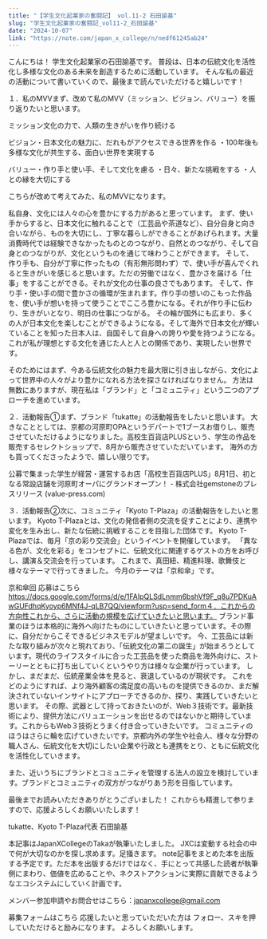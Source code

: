 ```yaml
---
title: "【学生文化起業家の奮闘記】 vol.11-2 石田諭基"
slug: "学生文化起業家の奮闘記_vol11-2_石田諭基"
date: "2024-10-07"
link: "https://note.com/japan_x_college/n/nedf61245ab24"
---
```


こんにちは！
学生文化起業家の石田諭基です。
普段は、日本の伝統文化を活性化し多様な文化のある未来を創造するために活動しています。
そんな私の最近の活動について書いていくので、最後まで読んでいただけると嬉しいです！

１．私のMVVまず、改めて私のMVV（ミッション、ビジョン、バリュー）を振り返りたいと思います。

ミッション文化の力で、人類の生きがいを作り続ける

ビジョン・日本文化の魅力に、だれもがアクセスできる世界を作る
・100年後も多様な文化が共生する、面白い世界を実現する

バリュー・作り手と使い手、そして文化を慮る
・日々、新たな挑戦をする
・人との縁を大切にする

こちらが改めて考えてみた、私のMVVになります。

私自身、文化には人々の心を豊かにする力があると思っています。
まず、使い手からすると、日本文化に触れることで（工芸品や茶道など）、自分自身と向き合いながら、ものを大切にし、丁寧な暮らしができることがあげられます。大量消費時代では経験できなかったものとのつながり、自然とのつながり、そして自身とのつながりが、文化というものを通じて味わうことができます。
そして、作り手も、自分が丁寧に作ったもの（有形無形問わず）で、使い手が喜んでくれると生きがいを感じると思います。ただの労働ではなく、豊かさを届ける「仕事」をすることができる。それが文化の仕事の良さでもあります。
そして、作り手・使い手の間で豊かさの循環が生まれます。作り手の想いのこもった作品を、使い手が想いを持って使うことでこころ豊かになる。それが作り手に伝わり、生きがいとなり、明日の仕事につながる。
その輪が国外にも広まり、多くの人が日本文化を楽しむことができるようになる。そして海外で日本文化が輝いていることを知った日本人は、自国そして自身への誇りや愛を持つようになる。
これが私が理想とする文化を通じた人と人との関係であり、実現したい世界です。

そのためにはまず、今ある伝統文化の魅力を最大限に引き出しながら、文化によって世界中の人々がより豊かになれる方法を探さなければなりません。
方法は無数にありますが、現在私は「ブランド」と「コミュニティ」という二つのアプローチを進めています。

２．活動報告①まず、ブランド「tukatte」の活動報告をしたいと思います。
大きなこととしては、京都の河原町OPAというデパートで1ブースお借りし、販売させていただけるようになりました。高校生百貨店PLUSという、学生の作品を販売するセレクトショップで、8月から販売させていただいています。
海外の方も買ってくださったようで、嬉しい限りです。

公募で集まった学生が経営・運営するお店「高校生百貨店PLUS」8月1日、初となる常設店舗を河原町オーパにグランドオープン！ - 株式会社gemstoneのプレスリリース (value-press.com)

３．活動報告②次に、コミュニティ「Kyoto T-Plaza」の活動報告をしたいと思います。
Kyoto T-Plazaとは、文化の発信者側の交流を促すことにより、連携や変化を生み出し、新たな伝統に挑戦することを目指した団体です。
Kyoto T-Plazaでは、毎月「京の彩り交流会」というイベントを開催しています。
「異なる色が、文化を彩る」をコンセプトに、伝統文化に関連するゲストの方をお呼びし、講演＆交流会を行っています。
これまで、真田紐、精進料理、歌舞伎と様々なテーマで行ってきました。
今月のテーマは「京和傘」です。

京和傘回 応募はこちら
https://docs.google.com/forms/d/e/1FAIpQLSdLnmm6bshVf9F_q8u7PDKuAwGUFdhqKyoyp6MNf4J-qLB7QQ/viewform?usp=send_form４．これからの方向性これから、さらに活動の規模を広げていきたいと思います。
ブランド事業のほうは本格的に海外へ向けたものにしていきたいと思っています。その際に、自分だからこそできるビジネスモデルが望ましいです。
今、工芸品には新たな取り組みが次々と現れており、「伝統文化の第二の誕生」が始まろうとしています。現代のライフスタイルに合った工芸品を使った商品を海外向けに、ストーリーとともに打ち出していくというやり方は様々な企業が行っています。
しかし、まだまだ、伝統産業全体を見ると、衰退しているのが現状です。
これをどのようにすれば、より海外顧客の満足度の高いものを提供できるのか、まだ解決されていないインサイトにアプローチできるのか、探り、実践していきたいと思います。
その際、武器として持っておきたいのが、Web３技術です。最新技術により、提供方法にバリュエーションを出せるのではないかと期待しています。これからもWeb３技術とうまく付き合っていきたいです。
コミュニティのほうはさらに輪を広げていきたいです。京都内外の学生や社会人、様々な分野の職人さん、伝統文化を大切にしたい企業や行政とも連携をとり、ともに伝統文化を活性化していきます。

また、近いうちにブランドとコミュニティを管理する法人の設立を検討しています。ブランドとコミュニティの双方がつながりあう形を目指しています。

最後までお読みいただきありがとうございました！
これからも精進して参りますので、応援よろしくお願いいたします！

tukatte、Kyoto T-Plaza代表
石田諭基

本記事はJapanXCollegeのTakaが執筆いたしました。
JXCは変動する社会の中で何が大切なのかを探し求めます。足掻きます。
note記事をまとめた本を出版する予定です。ただ本を出版するだけではなく、手にとって共感した読者が執筆側にまわり、価値を広めることや、ネクストアクションに実際に貢献できるようなエコシステムにしていく計画です。

メンバー参加申請やお問合せはこちら：japanxcollege@gmail.com

募集フォームはこちら
応援したいと思っていただいた方は
フォロー、スキを押していただけると励みになります。
よろしくお願いします。